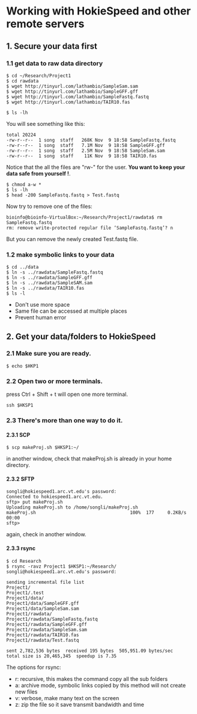 # Working with HokieSpeed and other remote servers

## 1. Secure your data first

### 1.1 get data to raw data directory
```
$ cd ~/Research/Project1
$ cd rawdata
$ wget http://tinyurl.com/lathambio/SampleSam.sam
$ wget http://tinyurl.com/lathambio/SampleGFF.gff
$ wget http://tinyurl.com/lathambio/SampleFastq.fastq
$ wget http://tinyurl.com/lathambio/TAIR10.fas

$ ls -lh
```

You will see something like this:

```
total 20224
-rw-r--r--  1 song  staff   268K Nov  9 18:58 SampleFastq.fastq
-rw-r--r--  1 song  staff   7.1M Nov  9 18:58 SampleGFF.gff
-rw-r--r--  1 song  staff   2.5M Nov  9 18:58 SampleSam.sam
-rw-r--r--  1 song  staff    11K Nov  9 18:58 TAIR10.fas

```
Notice that the all the files are "rw-" for the user. **You want to keep your data safe from yourself !**.

```
$ chmod a-w *
$ ls -lh
$ head -200 SampleFastq.fastq > Test.fastq
```

Now try to remove one of the files:
```
bioinfo@bioinfo-VirtualBox:~/Research/Project1/rawdata$ rm SampleFastq.fastq 
rm: remove write-protected regular file ‘SampleFastq.fastq’? n
```

But you can remove the newly created Test.fastq file.

### 1.2 make symbolic links to your data

```
$ cd ../data
$ ln -s ../rawdata/SampleFastq.fastq
$ ln -s ../rawdata/SampleGFF.gff
$ ln -s ../rawdata/SampleSAM.sam
$ ln -s ../rawdata/TAIR10.fas
$ ls -l
```
* Don't use more space
* Same file can be accessed at multiple places
* Prevent human error

## 2. Get your data/folders to HokieSpeed

### 2.1 Make sure you are ready.
```
$ echo $HKP1
```

### 2.2 Open two or more terminals. 
press Ctrl + Shift + t will open one more terminal. 
```
ssh $HKSP1
```

### 2.3 There's more than one way to do it.

#### 2.3.1 SCP
```
$ scp makeProj.sh $HKSP1:~/
```
in another window, check that makeProj.sh is already in your home directory.

#### 2.3.2 SFTP
```
songli@hokiespeed1.arc.vt.edu's password: 
Connected to hokiespeed1.arc.vt.edu.
sftp> put makeProj.sh 
Uploading makeProj.sh to /home/songli/makeProj.sh
makeProj.sh                                   100%  177     0.2KB/s   00:00    
sftp> 
```
again, check in another window.

#### 2.3.3 rsync
```
$ cd Research
$ rsync -ravz Project1 $HKSP1:~/Research/
songli@hokiespeed1.arc.vt.edu's password: 

sending incremental file list
Project1/
Project1/.test
Project1/data/
Project1/data/SampleGFF.gff
Project1/data/SampleSam.sam
Project1/rawdata/
Project1/rawdata/SampleFastq.fastq
Project1/rawdata/SampleGFF.gff
Project1/rawdata/SampleSam.sam
Project1/rawdata/TAIR10.fas
Project1/rawdata/Test.fastq

sent 2,782,536 bytes  received 195 bytes  505,951.09 bytes/sec
total size is 20,465,345  speedup is 7.35
```
The options for rsync:
* r: recursive, this makes the command copy all the sub folders
* a: archive mode, symbolic links copied by this method will not create new files
* v: verbose, make many text on the screen
* z: zip the file so it save transmit bandwidth and time








